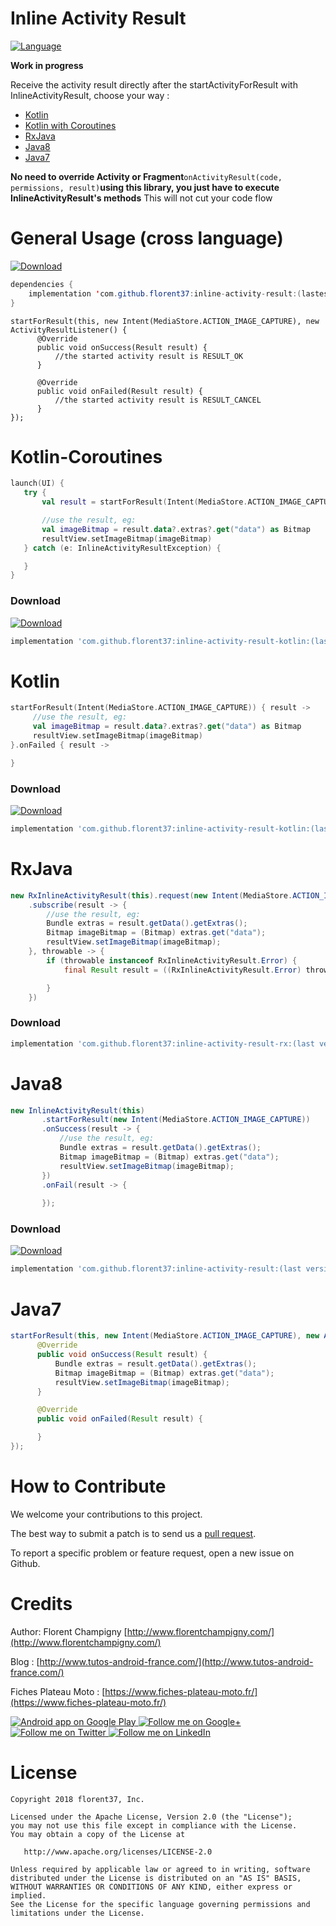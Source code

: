 Inline Activity Result
===================

[![Language](https://img.shields.io/badge/compatible-java%20%7C%20kotlin%20%7C%20rx-brightgreen.svg)](https://www.github.com/florent37/InlineActivityResult)

**Work in progress**

Receive the activity result directly after the startActivityForResult with InlineActivityResult, choose your way : 
- [Kotlin](https://github.com/florent37/InlineActivityResult#kotlin)
- [Kotlin with Coroutines](https://github.com/florent37/InlineActivityResult#kotlin-coroutines)
- [RxJava](https://github.com/florent37/InlineActivityResult#rxjava)
- [Java8](https://github.com/florent37/InlineActivityResult#java8)
- [Java7](https://github.com/florent37/InlineActivityResult#java7)

**No need to override Activity or Fragment**`onActivityResult(code, permissions, result)`**using this library, you just have to execute InlineActivityResult's methods** 
This will not cut your code flow

# General Usage (cross language)

[ ![Download](https://api.bintray.com/packages/florent37/maven/inline-activity-result/images/download.svg) ](https://bintray.com/florent37/maven/inline-activity-result/)
```java
dependencies {
    implementation 'com.github.florent37:inline-activity-result:(lastest version)'
}
```

```
startForResult(this, new Intent(MediaStore.ACTION_IMAGE_CAPTURE), new ActivityResultListener() {
      @Override
      public void onSuccess(Result result) {
          //the started activity result is RESULT_OK
      }

      @Override
      public void onFailed(Result result) {
          //the started activity result is RESULT_CANCEL
      }
});
```

# Kotlin-Coroutines

```kotlin
launch(UI) {
   try {
       val result = startForResult(Intent(MediaStore.ACTION_IMAGE_CAPTURE))

       //use the result, eg:
       val imageBitmap = result.data?.extras?.get("data") as Bitmap
       resultView.setImageBitmap(imageBitmap)
   } catch (e: InlineActivityResultException) {

   }
}
```

### Download 

[ ![Download](https://api.bintray.com/packages/florent37/maven/inline-activity-result/images/download.svg) ](https://bintray.com/florent37/maven/inline-activity-result/)
```groovy
implementation 'com.github.florent37:inline-activity-result-kotlin:(last version)'
```

# Kotlin

```kotlin
startForResult(Intent(MediaStore.ACTION_IMAGE_CAPTURE)) { result ->
     //use the result, eg:
     val imageBitmap = result.data?.extras?.get("data") as Bitmap
     resultView.setImageBitmap(imageBitmap)
}.onFailed { result ->

}
```

### Download 

[ ![Download](https://api.bintray.com/packages/florent37/maven/inline-activity-result/images/download.svg) ](https://bintray.com/florent37/maven/inline-activity-result/)
```groovy
implementation 'com.github.florent37:inline-activity-result-kotlin:(last version)'
```

# RxJava

```java
new RxInlineActivityResult(this).request(new Intent(MediaStore.ACTION_IMAGE_CAPTURE)))
    .subscribe(result -> {
        //use the result, eg:
        Bundle extras = result.getData().getExtras();
        Bitmap imageBitmap = (Bitmap) extras.get("data");
        resultView.setImageBitmap(imageBitmap);
    }, throwable -> {
        if (throwable instanceof RxInlineActivityResult.Error) {
            final Result result = ((RxInlineActivityResult.Error) throwable).getResult();

        }
    })
```

### Download 
```groovy
implementation 'com.github.florent37:inline-activity-result-rx:(last version)'
```

# Java8

```java
new InlineActivityResult(this)
       .startForResult(new Intent(MediaStore.ACTION_IMAGE_CAPTURE))
       .onSuccess(result -> {
           //use the result, eg:
           Bundle extras = result.getData().getExtras();
           Bitmap imageBitmap = (Bitmap) extras.get("data");
           resultView.setImageBitmap(imageBitmap);
       })
       .onFail(result -> {
            
       });
```

### Download
 
[ ![Download](https://api.bintray.com/packages/florent37/maven/inline-activity-result/images/download.svg) ](https://bintray.com/florent37/maven/inline-activity-result/)
```groovy
implementation 'com.github.florent37:inline-activity-result:(last version)'
```
 
# Java7

```java
startForResult(this, new Intent(MediaStore.ACTION_IMAGE_CAPTURE), new ActivityResultListener() {
      @Override
      public void onSuccess(Result result) {
          Bundle extras = result.getData().getExtras();
          Bitmap imageBitmap = (Bitmap) extras.get("data");
          resultView.setImageBitmap(imageBitmap);
      }

      @Override
      public void onFailed(Result result) {

      }
});
```

# How to Contribute

We welcome your contributions to this project. 

The best way to submit a patch is to send us a [pull request](https://help.github.com/articles/about-pull-requests/). 

To report a specific problem or feature request, open a new issue on Github. 

# Credits

Author: Florent Champigny [http://www.florentchampigny.com/](http://www.florentchampigny.com/)

Blog : [http://www.tutos-android-france.com/](http://www.tutos-android-france.com/)

Fiches Plateau Moto : [https://www.fiches-plateau-moto.fr/](https://www.fiches-plateau-moto.fr/)

<a href="https://goo.gl/WXW8Dc">
  <img alt="Android app on Google Play" src="https://developer.android.com/images/brand/en_app_rgb_wo_45.png" />
</a>

<a href="https://plus.google.com/+florentchampigny">
  <img alt="Follow me on Google+"
       src="https://raw.githubusercontent.com/florent37/DaVinci/master/mobile/src/main/res/drawable-hdpi/gplus.png" />
</a>
<a href="https://twitter.com/florent_champ">
  <img alt="Follow me on Twitter"
       src="https://raw.githubusercontent.com/florent37/DaVinci/master/mobile/src/main/res/drawable-hdpi/twitter.png" />
</a>
<a href="https://www.linkedin.com/in/florentchampigny">
  <img alt="Follow me on LinkedIn"
       src="https://raw.githubusercontent.com/florent37/DaVinci/master/mobile/src/main/res/drawable-hdpi/linkedin.png" />
</a>

# License

    Copyright 2018 florent37, Inc.

    Licensed under the Apache License, Version 2.0 (the "License");
    you may not use this file except in compliance with the License.
    You may obtain a copy of the License at

       http://www.apache.org/licenses/LICENSE-2.0

    Unless required by applicable law or agreed to in writing, software
    distributed under the License is distributed on an "AS IS" BASIS,
    WITHOUT WARRANTIES OR CONDITIONS OF ANY KIND, either express or implied.
    See the License for the specific language governing permissions and
    limitations under the License.
